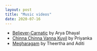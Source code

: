 ```yaml
---
layout: post
title: "Music videos"
date: 2020-07-16
---
```


* [Believer-Carnatic](https://www.instagram.com/p/CCn6HdVjZD_/) by Arya Dhayal
* [Chinna Chinna Vanna Kuyil](https://www.youtube.com/watch?v=blziOlDCyo8) by Priyanka
* [Megharagam](https://www.youtube.com/watch?v=831uIm2RcEo) by Theertha and Aditi